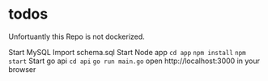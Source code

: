 # todos

Unfortuantly this Repo is not dockerized. 

Start MySQL
Import schema.sql
Start Node app   `cd app` `npm install` `npm start` 
Start go api  `cd api` `go run main.go`
open http://localhost:3000 in your browser

